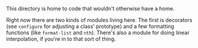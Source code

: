 This directory is home to code that wouldn't otherwise have a home.

Right now there are two kinds of modules living here. The first is decorators (see `configure` for adjusting a class' prototype) and a few formatting functions (like `format-list` and `nth`). There's also a module for doing linear interpolation, if you're in to that sort of thing.
